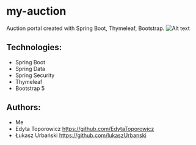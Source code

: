 # my-auction
Auction portal created with Spring Boot, Thymeleaf, Bootstrap.
![Alt text](https://ibb.co/dMfdC4f "Photo from auction details")

## Technologies:

* Spring Boot
* Spring Data
* Spring Security
* Thymeleaf
* Bootstrap 5

## Authors:
* Me
* Edyta Toporowicz https://github.com/EdytaToporowicz
* Łukasz Urbański https://github.com/lukaszUrbanski
